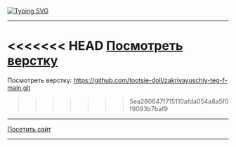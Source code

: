 
[![Typing SVG](https://readme-typing-svg.demolab.com/?lines=Проект+"Закрывающий+тег";Верстала+Юлия+Гулла)](https://git.io/typing-svg)
<hr>

<<<<<<< HEAD
[Посмотреть верстку](https://github.com/tootsie-doll/zakrivayuschiy-teg-f-main.git)
=======
Посмотреть верстку: https://github.com/tootsie-doll/zakrivayuschiy-teg-f-main.git
>>>>>>> 5ea280647f715110afda054a8a5f0f9093b7baf9
<hr>


[Посетить сайт](https://tootsie-doll.github.io/zakrivayuschiy-teg-f-main/)
<hr>

